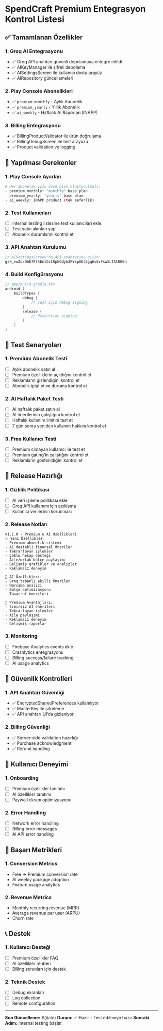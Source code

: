 # SpendCraft Premium Entegrasyon Kontrol Listesi

## ✅ Tamamlanan Özellikler

### 1. **Groq AI Entegrasyonu**
- ✅ Groq API anahtarı güvenli depolamaya entegre edildi
- ✅ AIKeyManager ile şifreli depolama
- ✅ AISettingsScreen ile kullanıcı dostu arayüz
- ✅ AIRepository güncellemeleri

### 2. **Play Console Abonelikleri**
- ✅ `premium_monthly` - Aylık Abonelik
- ✅ `premium_yearly` - Yıllık Abonelik  
- ✅ `ai_weekly` - Haftalık AI Raporları (INAPP)

### 3. **Billing Entegrasyonu**
- ✅ BillingProductValidator ile ürün doğrulama
- ✅ BillingDebugScreen ile test arayüzü
- ✅ Product validation ve logging

## 🔧 Yapılması Gerekenler

### 1. **Play Console Ayarları**
```bash
# Her abonelik için base plan oluşturulmalı:
- premium_monthly: "monthly" base plan
- premium_yearly: "yearly" base plan
- ai_weekly: INAPP product (tek seferlik)
```

### 2. **Test Kullanıcıları**
- [ ] Internal testing listesine test kullanıcıları ekle
- [ ] Test satın alımları yap
- [ ] Abonelik durumlarını kontrol et

### 3. **API Anahtarı Kurulumu**
```kotlin
// AISettingsScreen'de API anahtarını girin:
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
```

### 4. **Build Konfigürasyonu**
```gradle
// app/build.gradle.kts
android {
    buildTypes {
        debug {
            // Test için debug signing
        }
        release {
            // Production signing
        }
    }
}
```

## 🧪 Test Senaryoları

### 1. **Premium Abonelik Testi**
- [ ] Aylık abonelik satın al
- [ ] Premium özelliklerin açıldığını kontrol et
- [ ] Reklamların gizlendiğini kontrol et
- [ ] Abonelik iptal et ve durumu kontrol et

### 2. **AI Haftalık Paket Testi**
- [ ] AI haftalık paket satın al
- [ ] AI önerilerinin çalıştığını kontrol et
- [ ] Haftalık kullanım limitini test et
- [ ] 7 gün sonra yeniden kullanım hakkını kontrol et

### 3. **Free Kullanıcı Testi**
- [ ] Premium olmayan kullanıcı ile test et
- [ ] Premium gating'in çalıştığını kontrol et
- [ ] Reklamların gösterildiğini kontrol et

## 🚀 Release Hazırlığı

### 1. **Gizlilik Politikası**
- [ ] AI veri işleme politikası ekle
- [ ] Groq API kullanımı için açıklama
- [ ] Kullanıcı verilerinin korunması

### 2. **Release Notları**
```
v1.1.0 - Premium & AI Özellikleri
✨ Yeni Özellikler:
- Premium abonelik sistemi
- AI destekli finansal öneriler
- Tekrarlayan işlemler
- Çoklu hesap desteği
- Aile/ortak bütçe paylaşımı
- Gelişmiş grafikler ve analizler
- Reklamsız deneyim

🤖 AI Özellikleri:
- Groq tabanlı akıllı öneriler
- Harcama analizi
- Bütçe optimizasyonu
- Tasarruf önerileri

💎 Premium Avantajları:
- Sınırsız AI önerileri
- Tekrarlayan işlemler
- Aile paylaşımı
- Reklamsız deneyim
- Gelişmiş raporlar
```

### 3. **Monitoring**
- [ ] Firebase Analytics events ekle
- [ ] Crashlytics entegrasyonu
- [ ] Billing success/failure tracking
- [ ] AI usage analytics

## 🔐 Güvenlik Kontrolleri

### 1. **API Anahtarı Güvenliği**
- ✅ EncryptedSharedPreferences kullanılıyor
- ✅ MasterKey ile şifreleme
- ✅ API anahtarı UI'da gizleniyor

### 2. **Billing Güvenliği**
- ✅ Server-side validation hazırlığı
- ✅ Purchase acknowledgment
- ✅ Refund handling

## 📱 Kullanıcı Deneyimi

### 1. **Onboarding**
- [ ] Premium özellikler tanıtımı
- [ ] AI özellikler tanıtımı
- [ ] Paywall ekranı optimizasyonu

### 2. **Error Handling**
- [ ] Network error handling
- [ ] Billing error messages
- [ ] AI API error handling

## 🎯 Başarı Metrikleri

### 1. **Conversion Metrics**
- Free → Premium conversion rate
- AI weekly package adoption
- Feature usage analytics

### 2. **Revenue Metrics**
- Monthly recurring revenue (MRR)
- Average revenue per user (ARPU)
- Churn rate

## 📞 Destek

### 1. **Kullanıcı Desteği**
- [ ] Premium özellikler FAQ
- [ ] AI özellikler rehberi
- [ ] Billing sorunları için destek

### 2. **Teknik Destek**
- [ ] Debug ekranları
- [ ] Log collection
- [ ] Remote configuration

---

**Son Güncelleme:** $(date)
**Durum:** ✅ Hazır - Test edilmeye hazır
**Sonraki Adım:** Internal testing başlat

